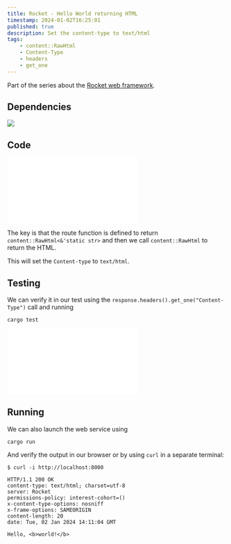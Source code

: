 ```yaml
---
title: Rocket - Hello World returning HTML
timestamp: 2024-01-02T16:25:01
published: true
description: Set the content-type to text/html
tags:
    - content::RawHtml
    - Content-Type
    - headers
    - get_one
---
```


Part of the series about the [Rocket web framework](/rocket).


## Dependencies

![](examples/rocket/hello-world-html/Cargo.toml)


## Code

![](examples/rocket/hello-world-html/src/main.rs)

The key is that the route function is defined to return `content::RawHtml<&'static str>`
and then we call `content::RawHtml` to return the HTML.

This will set the `Content-type` to `text/html`.


## Testing

We can verify it in our test using the `response.headers().get_one("Content-Type")` call and running

```
cargo test
```

![](examples/rocket/hello-world-html/src/tests.rs)


## Running

We can also launch the web service using

```
cargo run
```

And verify the output in our browser or by using `curl` in a separate terminal:

```
$ curl -i http://localhost:8000

HTTP/1.1 200 OK
content-type: text/html; charset=utf-8
server: Rocket
permissions-policy: interest-cohort=()
x-content-type-options: nosniff
x-frame-options: SAMEORIGIN
content-length: 20
date: Tue, 02 Jan 2024 14:11:04 GMT

Hello, <b>world!</b>
```


